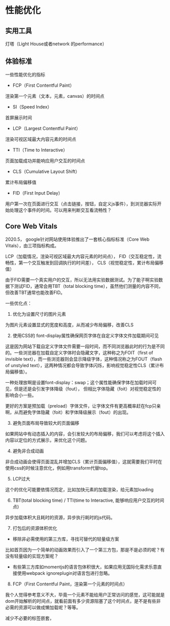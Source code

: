 # 性能优化

## 实用工具

灯塔（Light House或者network 的performance）

## 体验标准

一些性能优化的指标

* FCP（First Contentful Paint）

渲染第一个元素（文本，元素，canvas）的时间点

* SI（Speed Index）

首屏展示时间

* LCP（Largest Contentful Paint）

渲染可视区域最大内容元素的时间点

* TTI（Time to Interactive）

页面加载成功并能响应用户交互的时间点

* CLS（Cumulative Layout Shift）

累计布局偏移值

* FID（First Input Delay）

用户第一次在页面进行交互（点击链接，按钮，自定义js事件），到浏览器实际开始处理这个事件的时间。可以用来判断交互看流畅性？


## Core Web Vitals

2020.5， google针对网站使用体验推出了一套核心指标标准（Core Web Vitals），由三项指标构成。

LCP（加载情况，渲染可视区域最大内容元素的时间点）， FID（交互稳定性，流畅性，第一个交互触发到回调执行的时间差）， CLS（视觉稳定性，累计布局偏移值）

由于FID需要一个真实用户的交互，所以无法用实验数据测试。为了能子啊实验数据下测试FID，通常会用TBT（total blocking time），虽然他们测量的内容不同，但改善TBT通常也能改善FID。

一些优化点：

1. 优化为设置尺寸的图片元素

为图片元素设置显式的宽度和高度，从而减少布局偏移，改善CLS

2. 使用CSS的 font-display属性确保网页字体在自定义字体文件加载期间可见

这是因为网站下载自定义字体文件需要一段时间，而不同浏览器此时的行为是不同的。一些浏览器在加载自定义字体时会隐藏文字，这种称之为FOIT（first of invisible text），而一些浏览器则会显示降级字体，这种情况称之为FOUT（flash of unstyled text），这两种情况都会导致字体闪烁，影响视觉稳定性CLS（累计布局偏移值）。

一种处理放啊是设置font-display：swap；这个属性能确保字体在加载时间可见，但是还是会引发字体降级（fout）， 但相比字体隐藏（foit）对视觉稳定性的影响会小一些。

更好的方案是预加载（preload）字体文件，让字体文件有更高概率赶在fcp只亲啊，从而避免字体隐藏（foit）和字体降级展示（fout）的出现。

3. 避免页面布局导致较大的页面偏移

如果网站中有动态插入的内容，会引发较大的布局偏移，我们可以考虑将这个插入内容以定位的方式展示，来优化这个问题。

4. 避免非合成动画

非合成动画会使得页面混乱并增加CLS（累计页面偏移值），这就需要我们平时在使用css的时候注意优化，例如用transform代替top。

5. LCP过大

这个的优化可能要依情况而定，比如加快元素的加载渲染，给元素加loading

6. TBT(total blocking time) / TTI(time to Interactive, 能够响应用户交互的时间点)

异步加载体积大且耗时的资源，异步执行耗时的js代码。

7. 打包后的资源体积优化

* 移除非必需使用的第三方库，寻找可替代的轻量级方案

比如首页因为一个简单的动画效果而引入了一个第三方包，那是不是必须的呢？有没有轻量级的实现方案呢？

* 有些第三方库如momentjs的语言包体积很大，如果应用无国际化需求乐意直接使用webpack ignoreplugin对语言包进行忽略。

8. FCP（First Contentful Paint，渲染第一个元素的时间点）

我个人觉得参考意义不大，毕竟一个元素不能给用户正常访问的感觉，这可能就是dom开始解析的时间点，就看前面有多少资源阻塞了这个时间点，是不是有些非必需的资源可以做成懒加载呢？等等。


减少不必要的标签嵌套，
